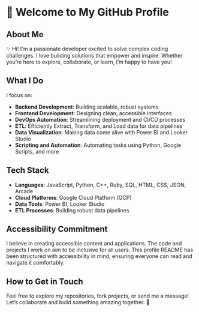 
# 👋 Welcome to My GitHub Profile

## About Me

✨ Hi! I'm a passionate developer excited to solve complex coding challenges. I love building solutions that empower and inspire. Whether you’re here to explore, collaborate, or learn, I’m happy to have you!

## What I Do

I focus on:

- **Backend Development**: Building scalable, robust systems
- **Frontend Development**: Designing clean, accessible interfaces
- **DevOps Automation**: Streamlining deployment and CI/CD processes
- **ETL**: Efficiently Extract, Transform, and Load data for data pipelines
- **Data Visualization**: Making data come alive with Power BI and Looker Studio
- **Scripting and Automation**: Automating tasks using Python, Google Scripts, and more

## Tech Stack

- **Languages**: JavaScript, Python, C++, Ruby, SQL, HTML, CSS, JSON, Arcade
- **Cloud Platforms**: Google Cloud Platform (GCP)
- **Data Tools**: Power BI, Looker Studio
- **ETL Processes**: Building robust data pipelines

## Accessibility Commitment

I believe in creating accessible content and applications. The code and projects I work on aim to be inclusive for all users. This profile README has been structured with accessibility in mind, ensuring everyone can read and navigate it comfortably.

## How to Get in Touch
Feel free to explore my repositories, fork projects, or send me a message! Let’s collaborate and build something amazing together. 🚀
